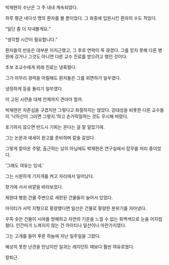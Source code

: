 박재현의 수난은 그 주 내내 계속되었다.

하루 평균 네다섯 명의 환자를 볼 뿐이었다. 그 와중에 입원시킨 환자의 수도 적었다.

“일단 좀 더 지내볼게요.”

“생각할 시간이 필요합니다.”

환자들의 반응은 대부분 미지근했고, 그 후로 연락이 뚝 끊겼다. 그를 믿지 못해 다른 병원에 갔거나 그것도 아니면 다른 교수 진료를 받으려고 했던 것이다.

초보 조교수에게 외래 진료는 냉혹했다.

그가 아무리 경력을 어필해도 환자들은 그를 외면하기 일쑤였다.

냉정하게 등을 돌리기 일쑤였다.

이 고된 시련을 대체 언제까지 견뎌야 할까.

박재현은 자존심을 구겼지만 그렇다고 좌절하지는 않았다. 강대성을 비롯한 다른 교수들이 ‘낙하산이 그러면 그렇지.’하고 손가락질하는 것도 무시해 버렸다.

포기하지 않으면 반드시 기회는 온다는 걸 잘 알았기에.

그는 논문과 에세이 원고를 준비하며 칼을 갈았다.

그렇게 찾아온 주말, 출근하는 날이 아님에도 박재현은 연구실에서 잡무를 처리 중이었다.

‘그래도 여유는 있네.’

그는 시원하게 기지개를 켜고 자리에서 일어났다.

창가에 서서 바깥을 바라보았다.

제원대 병원 건물 주변으로 세련된 건물들이 늘어서 있었다.

아이티가 사막 지형으로 황량했다면 일산은 건물로 황량한 분위기를 자아냈다.

우뚝 솟은 건물이 시야를 방해하고 자연의 기운을 느낄 수 없는 회백색으로 눈을 어지럽혔다. 인간미가 느껴지지 않는 건 아이티나 일산이나 마찬가지였다.

그는 고개를 들어 푸른 하늘에 지난 일주일을 그렸다.

예상치 못한 난관을 만났지만 일과는 레지던트 때보다 훨씬 여유로웠다.

칼퇴근.